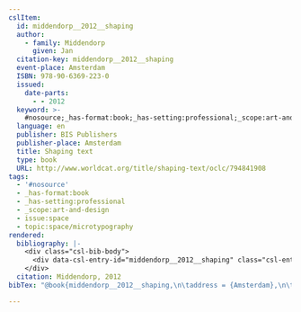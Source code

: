 ```yaml
---
cslItem:
  id: middendorp__2012__shaping
  author:
    - family: Middendorp
      given: Jan
  citation-key: middendorp__2012__shaping
  event-place: Amsterdam
  ISBN: 978-90-6369-223-0
  issued:
    date-parts:
      - - 2012
  keyword: >-
    #nosource;_has-format:book;_has-setting:professional;_scope:art-and-design;collection::space::microtypography
  language: en
  publisher: BIS Publishers
  publisher-place: Amsterdam
  title: Shaping text
  type: book
  URL: http://www.worldcat.org/title/shaping-text/oclc/794841908
tags:
  - '#nosource'
  - _has-format:book
  - _has-setting:professional
  - _scope:art-and-design
  - issue:space
  - topic:space/microtypography
rendered:
  bibliography: |-
    <div class="csl-bib-body">
      <div data-csl-entry-id="middendorp__2012__shaping" class="csl-entry">Middendorp, J. 2012 <i>Shaping text</i>. Amsterdam: BIS Publishers. Available at: http://www.worldcat.org/title/shaping-text/oclc/794841908.</div>
    </div>
  citation: Middendorp, 2012
bibTex: "@book{middendorp__2012__shaping,\n\taddress = {Amsterdam},\n\tauthor = {Middendorp, Jan},\n\tyear = {2012},\n\tpublisher = {BIS Publishers},\n\ttitle = {Shaping text},\n}\n\n"

---
```

